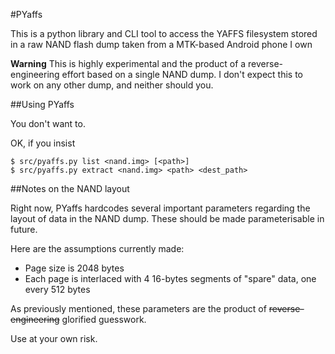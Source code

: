 #PYaffs

This is a python library and CLI tool to access the YAFFS filesystem stored in a raw NAND flash dump taken from a MTK-based Android phone I own

**Warning** This is highly experimental and the product of a reverse-engineering effort based on a single NAND dump. I don't expect this to work on any other dump, and neither should you.

##Using PYaffs

You don't want to.

OK, if you insist

```shell
$ src/pyaffs.py list <nand.img> [<path>]
$ src/pyaffs.py extract <nand.img> <path> <dest_path>
```

##Notes on the NAND layout

Right now, PYaffs hardcodes several important parameters regarding the layout of data in the NAND dump. These should be made parameterisable in future.

Here are the assumptions currently made:
- Page size is 2048 bytes
- Each page is interlaced with 4 16-bytes segments of "spare" data, one every 512 bytes

As previously mentioned, these parameters are the product of ~~reverse-engineering~~ glorified guesswork.

Use at your own risk.
